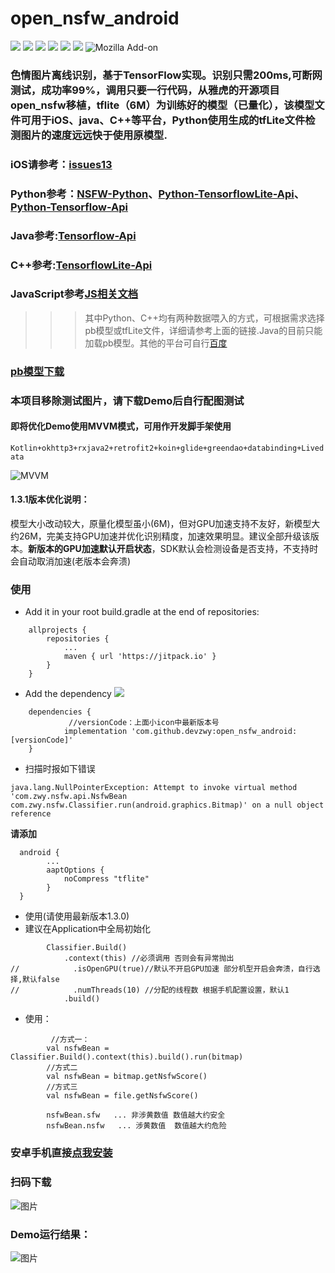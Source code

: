# open_nsfw_android
[![](https://jitpack.io/v/devzwy/open_nsfw_android.svg)](https://jitpack.io/#devzwy/open_nsfw_android) [![](https://img.shields.io/badge/Base-TensorFlow-brightgreen.svg)](https://github.com/devzwy/open_nsfw_android) [![](https://img.shields.io/badge/license-Apache%202-green.svg)](https://www.apache.org/licenses/LICENSE-2.0)
[![](https://img.shields.io/badge/%E4%BD%9C%E8%80%85-赵文贇-orange.svg)](https://github.com/devzwy/open_nsfw_android) [![](https://img.shields.io/badge/QQ-3648415-brightgreen.svg)](https://github.com/devzwy/KUtils)  [![](https://img.shields.io/badge/Mail-dev_zwy@aliyun.com-green.svg)](https://github.com/devzwy/open_nsfw_android) ![Mozilla Add-on](https://img.shields.io/amo/stars/dustman.svg?label=stars&logo=1&logoColor=1&style=popout)

### 色情图片离线识别，基于TensorFlow实现。识别只需200ms,可断网测试，成功率99%，调用只要一行代码，从雅虎的开源项目open_nsfw移植，tflite（6M）为训练好的模型（已量化），该模型文件可用于iOS、java、C++等平台，Python使用生成的tfLite文件检测图片的速度远远快于使用原模型. 
### iOS请参考：[issues13](https://github.com/devzwy/open_nsfw_android/issues/13)
### Python参考：[NSFW-Python](https://github.com/devzwy/NSFW-Python)、[Python-TensorflowLite-Api](https://tensorflow.google.cn/api_docs/python/tf/lite)、[Python-Tensorflow-Api](https://tensorflow.google.cn/api_docs/python/tf)
### Java参考:[Tensorflow-Api](https://tensorflow.google.cn/api_docs/java/reference/org/tensorflow/package-summary)
### C++参考:[TensorflowLite-Api](https://tensorflow.google.cn/lite/api_docs/cc)
### JavaScript参考[JS相关文档](https://js.tensorflow.org/api/latest/)
>>> 其中Python、C++均有两种数据喂入的方式，可根据需求选择pb模型或tfLite文件，详细请参考上面的链接.Java的目前只能加载pb模型。其他的平台可自行[百度](https://www.baidu.com)
### [pb模型下载](https://github.com/devzwy/NSFW-Python/tree/master/model)
### 本项目移除测试图片，请下载Demo后自行配图测试  
#### 即将优化Demo使用MVVM模式，可用作开发脚手架使用  
`Kotlin+okhttp3+rxjava2+retrofit2+koin+glide+greendao+databinding+Livedata`  
  
![MVVM](https://github.com/devzwy/open_nsfw_android/blob/dev/img/4.jpg)


#### 1.3.1版本优化说明：  
模型大小改动较大，原量化模型虽小(6M)，但对GPU加速支持不友好，新模型大约26M，完美支持GPU加速并优化识别精度，加速效果明显。建议全部升级该版本。__新版本的GPU加速默认开启状态__，SDK默认会检测设备是否支持，不支持时会自动取消加速(老版本会奔溃)  

### 使用
- Add it in your root build.gradle at the end of repositories:
```
	allprojects {
		repositories {
			...
			maven { url 'https://jitpack.io' }
		}
	}
```

- Add the dependency [![](https://jitpack.io/v/devzwy/open_nsfw_android.svg)](https://jitpack.io/#devzwy/open_nsfw_android)

```
	dependencies {
	         //versionCode：上面小icon中最新版本号
	        implementation 'com.github.devzwy:open_nsfw_android:[versionCode]'
	}

```
- 扫描时报如下错误
```
java.lang.NullPointerException: Attempt to invoke virtual method 'com.zwy.nsfw.api.NsfwBean com.zwy.nsfw.Classifier.run(android.graphics.Bitmap)' on a null object reference
```
__请添加__
```
  android {
        ...
        aaptOptions {
            noCompress "tflite"
        }
  }
```  


- 使用(请使用最新版本1.3.0)
- 建议在Application中全局初始化

```
        Classifier.Build()
            .context(this) //必须调用 否则会有异常抛出
//            .isOpenGPU(true)//默认不开启GPU加速 部分机型开启会奔溃，自行选择,默认false
//            .numThreads(10) //分配的线程数 根据手机配置设置，默认1
            .build()
```
- 使用：

```  
         //方式一：
        val nsfwBean = Classifier.Build().context(this).build().run(bitmap)
        //方式二
        val nsfwBean = bitmap.getNsfwScore()
        //方式三
        val nsfwBean = file.getNsfwScore()

        nsfwBean.sfw   ... 非涉黄数值 数值越大约安全
        nsfwBean.nsfw   ... 涉黄数值  数值越大约危险
```
### 安卓手机直接[点我安装](http://d.7short.com/1rj9)

### 扫码下载

![图片](https://github.com/devzwy/open_nsfw_android/blob/dev/img/2.png)

### Demo运行结果：  

![图片](https://github.com/devzwy/open_nsfw_android/blob/dev/img/1.png)
